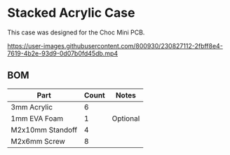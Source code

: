 # Stacked Acrylic Case

This case was designed for the Choc Mini PCB.

https://user-images.githubusercontent.com/800930/230827112-2fbff8e4-7619-4b2e-93d9-0d07b0fd45db.mp4


## BOM
| Part | Count | Notes |
|------|-------|-------|
| 3mm Acrylic | 6 | 
| 1mm EVA Foam | 1 | Optional
| M2x10mm Standoff | 4 | 
| M2x6mm Screw | 8 |
